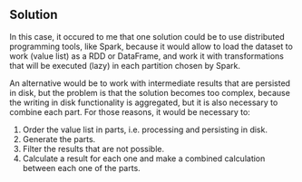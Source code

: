 ## Solution
In this case, it occured to me that one solution could be to use distributed programming tools, like Spark, 
because it would allow to load the dataset to work (value list) as a RDD or DataFrame, 
and work it with transformations that will be executed (lazy) in each partition chosen by Spark.

An alternative would be to work with intermediate results that are persisted in disk, but the problem is that the solution becomes too complex, because the writing in disk functionality is aggregated, but it is also necessary to combine each part. For those reasons, it would be necessary to:
1. Order the value list in parts, i.e. processing and persisting in disk.
2. Generate the parts.
3. Filter the results that are not possible.
4. Calculate a result for each one and make a combined calculation between each one of the parts.
